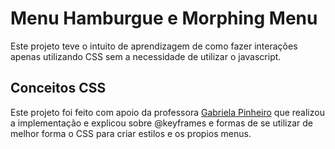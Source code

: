 # Menu Hamburgue e Morphing Menu
Este projeto teve o intuito de aprendizagem de como fazer interações apenas utilizando CSS sem
a necessidade de utilizar o javascript.
## Conceitos CSS
Este projeto foi feito com apoio da professora [Gabriela Pinheiro](https://github.com/SpruceGabriela) que realizou a implementação e explicou
sobre @keyframes e formas de se utilizar de melhor forma o CSS para criar estilos e os propios menus.
